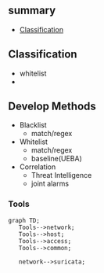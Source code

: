 ## summary
- [Classification](#Classification)




## Classification
  - whitelist
  - 
  
  
  
  
  
## Develop Methods
  - Blacklist
    - match/regex
  - Whitelist
    - match/regex
    - baseline(UEBA)
  - Correlation
    - Threat Intelligence 
    - joint alarms











### Tools

 ```mermaid
graph TD;
    Tools-->network;
    Tools-->host;
    Tools-->access;
    Tools-->common;
    
    network-->suricata;

    
```

